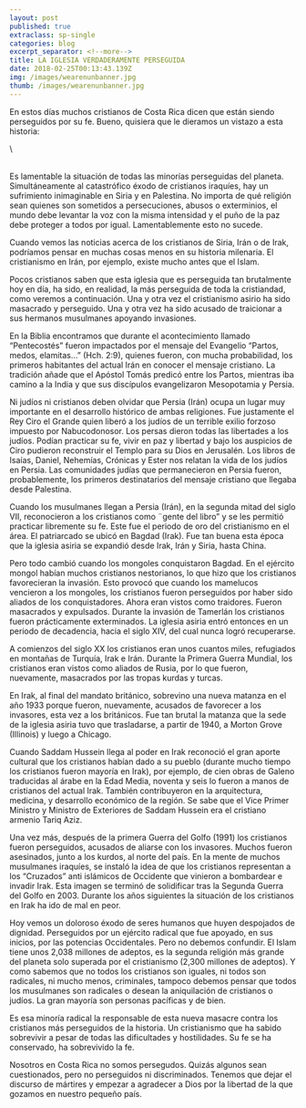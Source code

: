 ```yaml
---
layout: post
published: true
extraclass: sp-single
categories: blog
excerpt_separator: <!--more-->
title: LA IGLESIA VERDADERAMENTE PERSEGUIDA
date: 2018-02-25T00:13:43.139Z
img: /images/wearenunbanner.jpg
thumb: /images/wearenunbanner.jpg
---
```

En estos días muchos cristianos de Costa Rica dicen que están siendo perseguidos por su fe. Bueno, quisiera que le dieramos un vistazo a esta historia:

 <!--more-->\

\
Es lamentable la situación de todas las minorías perseguidas del planeta. Simultáneamente al catastrófico éxodo de cristianos iraquíes, hay un sufrimiento inimaginable en Siria y en Palestina. No importa de qué religión sean quienes son sometidos a persecuciones, abusos o exterminios, el mundo debe levantar la voz con la misma intensidad y el puño de la paz debe proteger a todos por igual. Lamentablemente esto no sucede.

Cuando vemos las noticias acerca de los cristianos de Siria, Irán o de Irak, podríamos pensar en muchas cosas menos en su historia milenaria. El cristianismo en Irán, por ejemplo, existe mucho antes que el Islam.

Pocos cristianos saben que esta iglesia que es perseguida tan brutalmente hoy en día, ha sido, en realidad, la más perseguida de toda la cristiandad, como veremos a continuación. Una y otra vez el cristianismo asirio ha sido masacrado y perseguido. Una y otra vez ha sido acusado de traicionar a sus hermanos musulmanes apoyando invasiones.

En la Biblia encontramos que durante el acontecimiento llamado “Pentecostés” fueron impactados por el mensaje del Evangelio “Partos, medos, elamitas…” (Hch. 2:9), quienes fueron, con mucha probabilidad, los primeros habitantes del actual Irán en conocer el mensaje cristiano. La tradición añade que el Apóstol Tomás predicó entre los Partos, mientras iba camino a la India y que sus discípulos evangelizaron Mesopotamia y Persia.

Ni judíos ni cristianos deben olvidar que Persia (Irán) ocupa un lugar muy importante en el desarrollo histórico de ambas religiones. Fue justamente el Rey Ciro el Grande quien liberó a los judíos de un terrible exilio forzoso impuesto por Nabucodonosor. Los persas dieron todas las libertades a los judíos. Podían practicar su fe, vivir en paz y libertad y bajo los auspicios de Ciro pudieron reconstruir el Templo para su Dios en Jerusalén. Los libros de Isaías, Daniel, Nehemías, Crónicas y Ester nos relatan la vida de los judíos en Persia. Las comunidades judías que permanecieron en Persia fueron, probablemente, los primeros destinatarios del mensaje cristiano que llegaba desde Palestina.

Cuando los musulmanes llegan a Persia (Irán), en la segunda mitad del siglo VII, reconocieron a los cristianos como ¨gente del libro” y se les permitió practicar libremente su fe. Este fue el periodo de oro del cristianismo en el área. El patriarcado se ubicó en Bagdad (Irak). Fue tan buena esta época que la iglesia asiria se expandió desde Irak, Irán y Siria, hasta China.

Pero todo cambió cuando los mongoles conquistaron Bagdad. En el ejército mongol habían muchos cristianos nestorianos, lo que hizo que los cristianos favorecieran la invasión. Esto provocó que cuando los mamelucos vencieron a los mongoles, los cristianos fueron perseguidos por haber sido aliados de los conquistadores. Ahora eran vistos como traidores. Fueron masacrados y expulsados. Durante la invasión de Tamerlán los cristianos fueron prácticamente exterminados. La iglesia asiria entró entonces en un periodo de decadencia, hacia el siglo XIV, del cual nunca logró recuperarse.

A comienzos del siglo XX los cristianos eran unos cuantos miles, refugiados en montañas de Turquía, Irak e Irán. Durante la Primera Guerra Mundial, los cristianos eran vistos como aliados de Rusia, por lo que fueron, nuevamente, masacrados por las tropas kurdas y turcas.

En Irak, al final del mandato británico, sobrevino una nueva matanza en el año 1933 porque fueron, nuevamente, acusados de favorecer a los invasores, esta vez a los británicos. Fue tan brutal la matanza que la sede de la iglesia asiria tuvo que trasladarse, a partir de 1940, a Morton Grove (Illinois) y luego a Chicago.

Cuando Saddam Hussein llega al poder en Irak reconoció el gran aporte cultural que los cristianos habían dado a su pueblo (durante mucho tiempo los cristianos fueron mayoría en Irak), por ejemplo, de cien obras de Galeno traducidas al árabe en la Edad Media, noventa y seis lo fueron a manos de cristianos del actual Irak. También contribuyeron en la arquitectura, medicina, y desarrollo económico de la región. Se sabe que el Vice Primer Ministro y Ministro de Exteriores de Saddam Hussein era el cristiano armenio Tariq Aziz.

Una vez más, después de la primera Guerra del Golfo (1991) los cristianos fueron perseguidos, acusados de aliarse con los invasores. Muchos fueron asesinados, junto a los kurdos, al norte del país. En la mente de muchos musulmanes iraquíes, se instaló la idea de que los cristianos representan a los “Cruzados” anti islámicos de Occidente que vinieron a bombardear e invadir Irak. Esta imagen se terminó de solidificar tras la Segunda Guerra del Golfo en 2003. Durante los años siguientes la situación de los cristianos en Irak ha ido de mal en peor.

Hoy vemos un doloroso éxodo de seres humanos que huyen despojados de dignidad. Perseguidos por un ejército radical que fue apoyado, en sus inicios, por las potencias Occidentales. Pero no debemos confundir. El Islam tiene unos 2,038 millones de adeptos, es la segunda religión más grande del planeta solo superada por el cristianismo (2,300 millones de adeptos). Y como sabemos que no todos los cristianos son iguales, ni todos son radicales, ni mucho menos, criminales, tampoco debemos pensar que todos los musulmanes son radicales o desean la aniquilación de cristianos o judíos. La gran mayoría son personas pacíficas y de bien.

Es esa minoría radical la responsable de esta nueva masacre contra los cristianos más perseguidos de la historia. Un cristianismo que ha sabido sobrevivir a pesar de todas las dificultades y hostilidades. Su fe se ha conservado, ha sobrevivido la fe.

Nosotros en Costa Rica no somos persegudos. Quizás algunos sean cuestionados, pero no perseguidos ni discriminados. Tenemos que dejar el discurso de mártires y empezar a agradecer a Dios por la libertad de la que gozamos en nuestro pequeño país.
